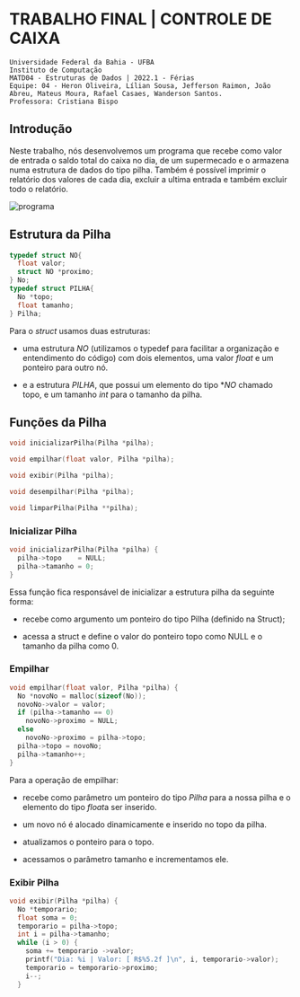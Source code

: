 # TRABALHO FINAL | CONTROLE DE CAIXA

```
Universidade Federal da Bahia - UFBA
Instituto de Computação
MATD04 - Estruturas de Dados | 2022.1 - Férias
Equipe: 04 - Heron Oliveira, Lílian Sousa, Jefferson Raimon, João Abreu, Mateus Moura, Rafael Casaes, Wanderson Santos.
Professora: Cristiana Bispo
```

## Introdução

Neste trabalho, nós desenvolvemos um programa que recebe como valor de entrada o  saldo total do caixa no dia, de um supermecado e o armazena numa estrutura de dados do tipo pilha. Também é possível imprimir o relatório dos valores de cada dia, excluir a ultima entrada e também excluir todo o relatório.

![programa](https://user-images.githubusercontent.com/80064475/154977517-f8a852d9-9433-4cd0-8688-c5d205201373.png)

## Estrutura da Pilha

```c
typedef struct NO{
  float valor;
  struct NO *proximo;
} No;
typedef struct PILHA{
  No *topo;
  float tamanho;
} Pilha;
```

Para o *struct* usamos duas estruturas:

- uma estrutura *NO* (utilizamos o typedef para facilitar a organização e entendimento do código) com dois elementos, uma valor *float* e um ponteiro para outro nó.

- e a estrutura *PILHA*, que possui um elemento do tipo **NO* chamado topo, e um tamanho *int* para o tamanho da pilha.

## Funções da Pilha

```c
void inicializarPilha(Pilha *pilha);
```

```c
void empilhar(float valor, Pilha *pilha);
```

```c
void exibir(Pilha *pilha);
```

```c
void desempilhar(Pilha *pilha);
```

```c
void limparPilha(Pilha **pilha);
```

### Inicializar Pilha

```c
void inicializarPilha(Pilha *pilha) {
  pilha->topo    = NULL;
  pilha->tamanho = 0;
}
```

Essa função fica responsável de inicializar a estrutura pilha da seguinte forma:

- recebe como argumento um ponteiro do tipo Pilha (definido na Struct); 

- acessa a struct e define o valor do ponteiro topo como NULL e o tamanho da pilha como 0.

### Empilhar

```c
void empilhar(float valor, Pilha *pilha) {
  No *novoNo = malloc(sizeof(No));
  novoNo->valor = valor;
  if (pilha->tamanho == 0)
    novoNo->proximo = NULL;
  else
    novoNo->proximo = pilha->topo;
  pilha->topo = novoNo;
  pilha->tamanho++;
}
```

Para a operação de empilhar:

- recebe como parâmetro um ponteiro do tipo *Pilha* para a nossa pilha e o elemento do tipo *float*a ser inserido.

- um novo nó é alocado dinamicamente e inserido no topo da pilha.

- atualizamos o ponteiro para o topo.

- acessamos o parâmetro tamanho e incrementamos ele.

### Exibir Pilha

```c
void exibir(Pilha *pilha) {
  No *temporario;
  float soma = 0;
  temporario = pilha->topo;
  int i = pilha->tamanho;
  while (i > 0) {
    soma += temporario ->valor;
    printf("Dia: %i | Valor: [ R$%5.2f ]\n", i, temporario->valor);
    temporario = temporario->proximo;
    i--;
  }
```
